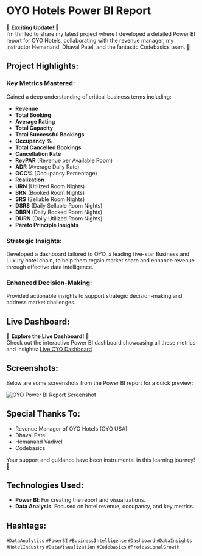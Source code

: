 # OYO Hotels Power BI Report

🚀 **Exciting Update!** 🚀  
I’m thrilled to share my latest project where I developed a detailed Power BI report for OYO Hotels, collaborating with the revenue manager, my instructor Hemanand, Dhaval Patel, and the fantastic Codebasics team. 🎉

## Project Highlights:

### Key Metrics Mastered:
Gained a deep understanding of critical business terms including:
- **Revenue**
- **Total Booking**
- **Average Rating**
- **Total Capacity**
- **Total Successful Bookings**
- **Occupancy %**
- **Total Cancelled Bookings**
- **Cancellation Rate**
- **RevPAR** (Revenue per Available Room)
- **ADR** (Average Daily Rate)
- **OCC%** (Occupancy Percentage)
- **Realization**
- **URN** (Utilized Room Nights)
- **BRN** (Booked Room Nights)
- **SRS** (Sellable Room Nights)
- **DSRS** (Daily Sellable Room Nights)
- **DBRN** (Daily Booked Room Nights)
- **DURN** (Daily Utilized Room Nights)
- **Pareto Principle Insights**

### Strategic Insights:
Developed a dashboard tailored to OYO, a leading five-star Business and Luxury hotel chain, to help them regain market share and enhance revenue through effective data intelligence.

### Enhanced Decision-Making:
Provided actionable insights to support strategic decision-making and address market challenges.

## Live Dashboard:
🌟 **Explore the Live Dashboard!** 🌟  
Check out the interactive Power BI dashboard showcasing all these metrics and insights: [Live OYO Dashboard](https://app.powerbi.com/view?r=eyJrIjoiM2ZjZjIyZjktMTI5MC00Y2FhLTllYmUtODhhYTA5YzYzODQ3IiwidCI6ImM2ZTU0OWIzLTVmNDUtNDAzMi1hYWU5LWQ0MjQ0ZGM1YjJjNCJ9&pageName=50fd330a09e0ff1a836f)

## Screenshots:
Below are some screenshots from the Power BI report for a quick preview:

![OYO Power BI Report Screenshot](https://github.com/user-attachments/assets/8c7dddf3-3124-416a-b4db-d42b5de3f9e7)  


## Special Thanks To:
- Revenue Manager of OYO Hotels (OYO USA)
- Dhaval Patel
- Hemanand Vadivel
- Codebasics

Your support and guidance have been instrumental in this learning journey! 🙌

## Technologies Used:
- **Power BI**: For creating the report and visualizations.
- **Data Analysis**: Focused on hotel revenue, occupancy, and key metrics.

## Hashtags:
`#DataAnalytics` `#PowerBI` `#BusinessIntelligence` `#Dashboard` `#DataInsights` `#HotelIndustry` `#DataVisualization` `#Codebasics` `#ProfessionalGrowth`
